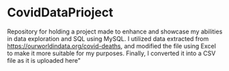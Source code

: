 # CovidDataPrioject
Repository for holding a project made to enhance and showcase my abilities in data exploration and SQL using MySQL.
I utilized data extracted from https://ourworldindata.org/covid-deaths, and modified the file using Excel to make
it more suitable for my purposes. Finally, I converted it into a CSV file as it is uploaded here"
